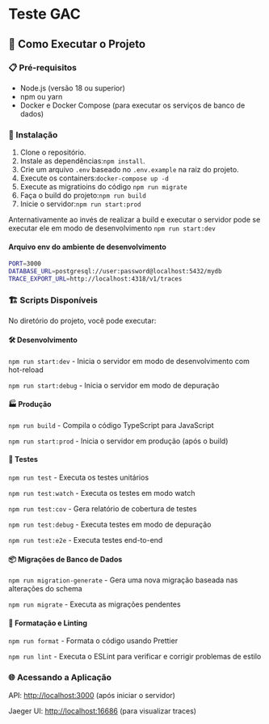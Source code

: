 # Teste GAC

## 🚀 Como Executar o Projeto

### 📋 Pré-requisitos

- Node.js (versão 18 ou superior)
- npm ou yarn
- Docker e Docker Compose (para executar os serviços de banco de dados)

### 🔧 Instalação

1. Clone o repositório.
2. Instale as dependências:`npm install`.
3. Crie um arquivo `.env` baseado no `.env.example` na raiz do projeto.
4. Execute os containers:`docker-compose up -d`
5. Execute as migratioins do código `npm run migrate`
6. Faça o build do projeto:`npm run build`
7. Inicie o servidor:`npm run start:prod`

Anternativamente ao invés de realizar a build e executar o servidor pode se executar ele em modo de desenvolvimento `npm run start:dev`

#### Arquivo env do ambiente de desenvolvimento

```bash
PORT=3000
DATABASE_URL=postgresql://user:password@localhost:5432/mydb
TRACE_EXPORT_URL=http://localhost:4318/v1/traces
```

### 🏗️ Scripts Disponíveis

No diretório do projeto, você pode executar:

#### 🛠️ Desenvolvimento

`npm run start:dev` - Inicia o servidor em modo de desenvolvimento com hot-reload

`npm run start:debug` - Inicia o servidor em modo de depuração

#### 🏭 Produção

`npm run build` - Compila o código TypeScript para JavaScript

`npm run start:prod` - Inicia o servidor em produção (após o build)

#### 🧪 Testes

`npm run test` - Executa os testes unitários

`npm run test:watch` - Executa os testes em modo watch

`npm run test:cov` - Gera relatório de cobertura de testes

`npm run test:debug` - Executa testes em modo de depuração

`npm run test:e2e` - Executa testes end-to-end

#### 📦 Migrações de Banco de Dados

`npm run migration-generate` - Gera uma nova migração baseada nas alterações do schema

`npm run migrate` - Executa as migrações pendentes

#### 🧹 Formatação e Linting

`npm run format` - Formata o código usando Prettier

`npm run lint` - Executa o ESLint para verificar e corrigir problemas de estilo

### 🌐 Acessando a Aplicação

API: <http://localhost:3000> (após iniciar o servidor)

Jaeger UI: <http://localhost:16686> (para visualizar traces)
